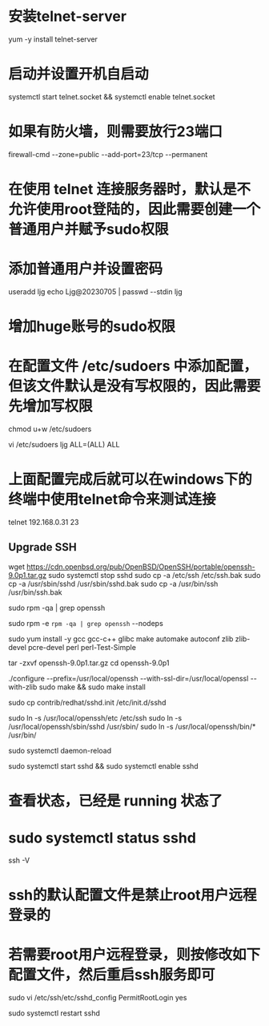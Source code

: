 
# 安装telnet-server
yum -y install telnet-server

# 启动并设置开机自启动
systemctl start telnet.socket && systemctl enable telnet.socket

# 如果有防火墙，则需要放行23端口
firewall-cmd --zone=public --add-port=23/tcp --permanent

# 在使用 telnet 连接服务器时，默认是不允许使用root登陆的，因此需要创建一个普通用户并赋予sudo权限

# 添加普通用户并设置密码
useradd ljg
echo Ljg@20230705 | passwd --stdin ljg

# 增加huge账号的sudo权限
# 在配置文件 /etc/sudoers 中添加配置，但该文件默认是没有写权限的，因此需要先增加写权限
chmod u+w /etc/sudoers

vi /etc/sudoers
ljg ALL=(ALL) ALL

# 上面配置完成后就可以在windows下的终端中使用telnet命令来测试连接
telnet 192.168.0.31 23

## Upgrade SSH

wget https://cdn.openbsd.org/pub/OpenBSD/OpenSSH/portable/openssh-9.0p1.tar.gz
sudo systemctl stop sshd
sudo cp -a /etc/ssh /etc/ssh.bak
sudo cp -a /usr/sbin/sshd /usr/sbin/sshd.bak
sudo cp -a /usr/bin/ssh /usr/bin/ssh.bak

sudo rpm -qa | grep openssh

sudo rpm -e `rpm -qa | grep openssh` --nodeps

sudo yum install -y gcc gcc-c++ glibc make automake autoconf zlib zlib-devel pcre-devel  perl perl-Test-Simple

tar -zxvf openssh-9.0p1.tar.gz
cd openssh-9.0p1

./configure --prefix=/usr/local/openssh --with-ssl-dir=/usr/local/openssl --with-zlib
sudo make && sudo make install


sudo cp contrib/redhat/sshd.init /etc/init.d/sshd

sudo ln -s /usr/local/openssh/etc /etc/ssh
sudo ln -s /usr/local/openssh/sbin/sshd /usr/sbin/
sudo ln -s /usr/local/openssh/bin/* /usr/bin/

sudo systemctl daemon-reload

sudo systemctl start sshd && sudo systemctl enable sshd
# 查看状态，已经是 running 状态了
# sudo systemctl status sshd

ssh -V

# ssh的默认配置文件是禁止root用户远程登录的
# 若需要root用户远程登录，则按修改如下配置文件，然后重启ssh服务即可
sudo vi /etc/ssh/etc/sshd_config
PermitRootLogin yes


sudo systemctl restart sshd